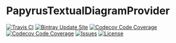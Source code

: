 # PapyrusTextualDiagramProvider

[![Travis CI](https://img.shields.io/travis/Cooperate-Project/PapyrusTextualDiagramProvider.svg)](https://travis-ci.org/Cooperate-Project/PapyrusTextualDiagramProvider)
[![Bintray Update Site](https://img.shields.io/bintray/v/cooperate-project/PapyrusTextualDiagramProvider/updatesite.svg)](https://dl.bintray.com/cooperate-project/PapyrusTextualDiagramProvider/latest/)
[![Codecov Code Coverage](https://img.shields.io/sonar/https/mammutbaum36.fzi.de/de.cooperateproject.plantumlpp:de.cooperateproject.plantumlpp.main/coverage.svg)](https://mammutbaum36.fzi.de/drilldown/measures?id=de.cooperateproject.plantumlpp%3Ade.cooperateproject.plantumlpp.main&metric=uncovered_lines&highlight=coverage)
[![Codecov Code Coverage](https://img.shields.io/sonar/https/mammutbaum36.fzi.de/de.cooperateproject.plantumlpp:de.cooperateproject.plantumlpp.main/tech_debt.svg)](https://mammutbaum36.fzi.de/overview/debt?id=de.cooperateproject.plantumlpp%3Ade.cooperateproject.plantumlpp.main)
[![Issues](https://img.shields.io/github/issues/Cooperate-Project/PapyrusTextualDiagramProvider.svg)](https://github.com/Cooperate-Project/PapyrusTextualDiagramProvider/issues)
[![License](https://img.shields.io/github/license/Cooperate-Project/PapyrusTextualDiagramProvider.svg)](https://raw.githubusercontent.com/Cooperate-Project/PapyrusTextualDiagramProvider/master/LICENSE)
